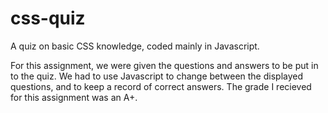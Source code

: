 # css-quiz
A quiz on basic CSS knowledge, coded mainly in Javascript.

For this assignment, we were given the questions and answers to be put in to the quiz. We had to use Javascript to change between the displayed questions, and to keep a record of correct answers.
The grade I recieved for this assignment was an A+.
